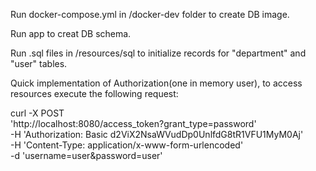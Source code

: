Run docker-compose.yml in /docker-dev folder to create DB image.

Run app to creat DB schema.

Run .sql files in /resources/sql to initialize records for "department" and "user" tables. 

Quick implementation of Authorization(one in memory user), to access resources execute the following request:

curl -X POST \
'http://localhost:8080/access_token?grant_type=password' \
-H 'Authorization: Basic d2ViX2NsaWVudDp0UnlfdG8tR1VFU1MyM0Aj' \
-H 'Content-Type: application/x-www-form-urlencoded' \
-d 'username=user&password=user' 